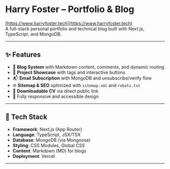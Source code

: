 # Harry Foster – Portfolio & Blog

[https://www.harryfoster.tech](https://www.harryfoster.tech)  
A full-stack personal portfolio and technical blog built with Next.js, TypeScript, and MongoDB.

---

## ✨ Features

- 📝 **Blog System** with Markdown content, comments, and dynamic routing
- 💼 **Project Showcase** with tags and interactive buttons
- 📬 **Email Subscription** with MongoDB and unsubscribe/verify flow
- 🌐 **Sitemap & SEO** optimized with `sitemap.xml` and `robots.txt`
- 📄 **Downloadable CV** via direct public link
- 🌙 Fully responsive and accessible design

---

## 🧱 Tech Stack

- **Framework**: Next.js (App Router)
- **Language**: TypeScript, JSX/TSX
- **Database**: MongoDB (via Mongoose)
- **Styling**: CSS Modules, Global CSS
- **Content**: Markdown (MD) for blogs
- **Deployment**: Vercel

---
